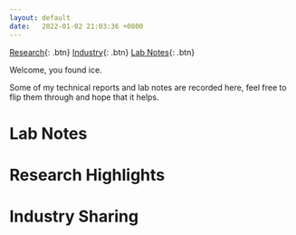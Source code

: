 ```yaml
---
layout: default
date:   2022-01-02 21:03:36 +0800
---
```


[Research](research/){: .btn} [Industry](industry/){: .btn} [Lab Notes](labnotes/){: .btn}


Welcome, you found ice.

Some of my technical reports and lab notes are recorded here, feel free to flip them through and hope that it helps.


<!-- [Lab notes for Jan](./logs/another-page.html). -->

# Lab Notes
<!-- ### [Hyperbolic Computer Vision](labnotes/hyperbolicCV)
### [Self-supervised Learning with Micro-Expression](labnotes/SSLME)
### [Domain Adaptation](labnotes/domainAdaptation)
Brief description about facial domain adaptation. -->

# Research Highlights
<!-- ### [Facial Micro-expression](research/microExpression)
Brief description about facial micro-expression.
### [Image Emotion Classification](research/imageEmotion)
Brief description about facial image emotion. -->


# Industry Sharing
<!-- ### [Pipeline Ideation & Creation](industry/pipelineCreation)
The story on how the ideation and creation take place in one of the startup industry.
### [Data Science Industry](industry/dataScience)
The story of....
### []() -->
